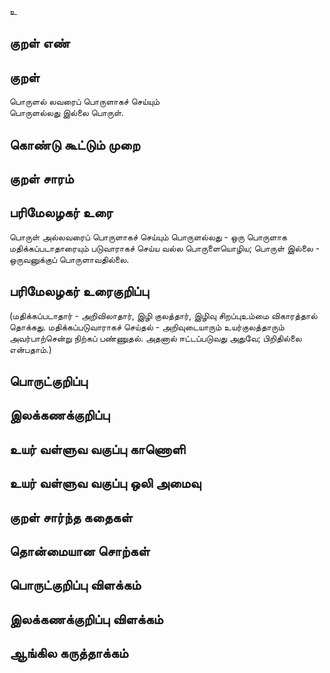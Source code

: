 உ

## குறள் எண் 


## குறள் 
பொருளல் லவரைப் பொருளாகச் செய்யும்  
பொருளல்லது இல்லை பொருள்.

## கொண்டு கூட்டும் முறை


## குறள் சாரம் 


## பரிமேலழகர் உரை
பொருள் அல்லவரைப் பொருளாகச் செய்யும் பொருளல்லது - ஒரு பொருளாக மதிக்கப்படாதாரையும் படுவாராகச் செய்ய வல்ல பொருளையொழிய; பொருள் இல்லை - ஒருவனுக்குப் பொருளாவதில்லை. 

## பரிமேலழகர் உரைகுறிப்பு   
(மதிக்கப்படாதார் - அறிவிலாதார், இழி குலத்தார், இழிவு சிறப்புஉம்மை விகாரத்தால் தொக்கது. மதிக்கப்படுவாராகச் செய்தல் - அறிவுடையாரும் உயர்குலத்தாரும் அவர்பாற்சென்று நிற்கப் பண்ணுதல். அதனால் ஈட்டப்படுவது அதுவே; பிறிதில்லை என்பதாம்.)

## பொருட்குறிப்பு 


## இலக்கணக்குறிப்பு  


## உயர் வள்ளுவ வகுப்பு காணொளி


## உயர் வள்ளுவ வகுப்பு ஒலி அமைவு 

 
## குறள் சார்ந்த கதைகள் 


## தொன்மையான சொற்கள்


## பொருட்குறிப்பு விளக்கம்


## இலக்கணக்குறிப்பு விளக்கம்


## ஆங்கில கருத்தாக்கம் 


